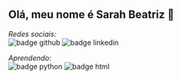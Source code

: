 ## Olá, meu nome é Sarah Beatriz 👋
*Redes sociais:* \
<img src="https://img.shields.io/badge/-GITHUB-181717?logo=github&logoColor=white&style=for-the-badge" alt="badge github"/> <img src="https://img.shields.io/badge/linkedin-%230077B5.svg?style=for-the-badge&logo=linkedin&logoColor=white" alt="badge linkedin"/> 

*Aprendendo:* \
<img src="https://img.shields.io/badge/-PYTHON-3776AB?logo=python&logoColor=white&style=for-the-badge" alt="badge python"/> <img src="https://img.shields.io/badge/-HTML-E34F26?logo=html5&logoColor=white&style=for-the-badge" alt="badge html"/>


